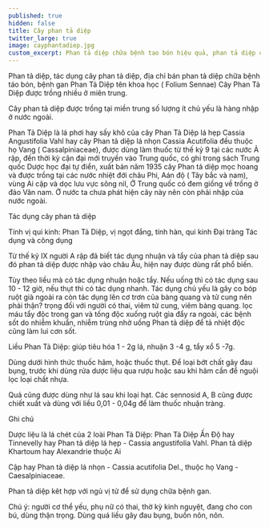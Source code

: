 ```yaml
---
published: true
hidden: false
title: Cây phan tả diệp
twitter_large: true
image: cayphantadiep.jpg
custom_excerpt: Phan tả diệp chữa bệnh tao bón hiệu quả, phan tả diệp có tác dụng giải độc gan, sổ độc gan, phan tả diệp sử dụng thường kết hợp với ngũ vị tử chữa bệnh gan.
---
```


Phan tả diệp, tác dụng cây phan tả diệp, địa chỉ bán phan tả diệp chữa bệnh táo bón, bệnh gan Phan Tả Diệp   tên khoa học ( Folium Sennae) Cây Phan Tả Diệp được trồng nhiều ở miên trung.

Cây phan tả diệp được trồng tại miền trung số lượng ít chủ yếu là hàng nhập ở nước ngoài.

Phan Tả Diệp là lá phơi hay sấy khô của cây Phan Tả Diệp lá hẹp Cassia Angustifolia Vahl hay cây Phan tả diệp lá nhọn Cassia Acutifolia đều thuộc họ Vang ( Cassalpiniaceae), được dùng làm thuốc từ thế kỷ 9 tại các nước Ả rập, đến thời kỳ cận đại mới truyền vào Trung quốc, có ghi trong sách Trung quốc Dược học đại tự điển, xuất bản năm 1935 cây Phan tả diệp mọc hoang và được trồng tại các nước nhiệt đới châu Phi, Aán độ ( Tây bắc và nam), vùng Ai cập và dọc lưu vực sông nil, Ở Trung quốc có đem giống về trồng ở đảo Vân nam. Ở nước ta chưa phát hiện cây này nên còn phải nhập của nước ngoài.

Tác dụng cây phan tả diệp

Tính vị qui kinh: Phan Tả Diệp, vị ngọt đắng, tính hàn, qui kinh Đại tràng Tác dụng và công dụng

Từ thế kỷ IX người A rập đã biết tác dụng nhuận và tẩy của phan tả diệp sau đó phan tả diệp được nhập vào châu Âu, hiện nay được dùng rất phổ biến.

Tùy theo liều mà có tác dụng nhuận hoặc tẩy. Nếu uống thì có tác dụng sau 10 - 12 giờ, nếu thụt thì có tác dụng nhanh. Tác dụng chủ yếu là gây co bóp ruột già ngoài ra còn tác dụng lên cơ trơn của bàng quang và tử cung nên phải thận? trọng đối với người có thai, viêm tử cung, viêm bàng quang. lọc máu tẩy độc trong gan và tống độc xuống ruột gìa đẩy ra ngoài, các bệnh sốt do nhiễm khuẩn, nhiễm trùng nhờ uống Phan tả diệp để tả nhiệt độc cũng làm lui cơn sốt.

Liều Phan Tả Diệp: giúp tiêu hóa 1 - 2g lá, nhuận 3 -4 g, tẩy xổ 5 -7g.

Dùng dưới hình thức thuốc hãm, hoặc thuốc thụt. Ðể loại bớt chất gây đau bụng, trước khi dùng rửa dược liệu qua rượu hoặc sau khi hãm cần để nguội lọc loại chất nhựa.

Quả cũng được dùng như lá sau khi loại hạt. Các sennosid A, B cũng được chiết xuất và dùng với liều 0,01 - 0,04g để làm thuốc nhuận tràng.

Ghi chú

Dược liệu là lá chét của 2 loài Phan Tả Diệp: Phan Tả Diệp Ấn Ðộ hay Tinnevelly hay  Phan tả diệp lá hẹp - Cassia angustifolia Vahl.  Phan tả diệp Khartoum hay Alexandrie thuộc Ai 

Cập hay Phan tả diệp lá nhọn - Cassia acutifolia Del., thuộc họ Vang -Caesalpiniaceae.

Phan tả diệp kêt hợp với ngủ vị tử để sử dụng chữa bệnh gan.

Chú ý: người cơ thể yếu, phụ nữ có thai, thờ kỳ kinh nguyệt, đang cho con bú, dùng thận trọng. Dùng quá liều gây đau bụng, buồn nôn, nôn.